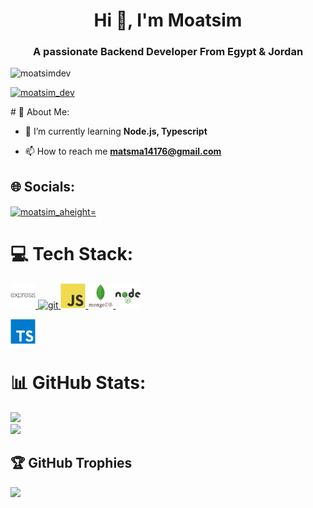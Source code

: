 <h1 align="center">Hi 👋, I'm Moatsim</h1>
<h3 align="center">A passionate Backend Developer From Egypt & Jordan</h3>

<p align="left"> <img src="https://komarev.com/ghpvc/?username=moatsimdev&label=Profile%20views&color=0e75b6&style=flat" alt="moatsimdev" /> </p>

<p align="left"> <a href="https://twitter.com/moatsim_dev" target="blank"><img src="https://img.shields.io/twitter/follow/moatsim_dev?logo=twitter&style=for-the-badge" alt="moatsim_dev" /></a> </p>
# 💫 About Me:

- 🌱 I’m currently learning **Node.js, Typescript**

- 📫 How to reach me **matsma14176@gmail.com**

## 🌐 Socials:
<p align="left">
<a href="https://instagram.com/moatsim.abozaid" target="blank"><img align="center" src="https://raw.githubusercontent.com/rahuldkjain/github-profile-readme-generator/master/src/images/icons/Social/instagram.svg" alt="moatsim_aheight="30" width="40" /></a>


# 💻 Tech Stack:
<p align="left"> <a href="https://expressjs.com" target="_blank" rel="noreferrer"> <img src="https://raw.githubusercontent.com/devicons/devicon/master/icons/express/express-original-wordmark.svg" alt="express" width="40" height="40"/> </a> <a href="https://git-scm.com/" target="_blank" rel="noreferrer"> <img src="https://www.vectorlogo.zone/logos/git-scm/git-scm-icon.svg" alt="git" width="40" height="40"/> </a> <a href="https://developer.mozilla.org/en-US/docs/Web/JavaScript" target="_blank" rel="noreferrer"> <img src="https://raw.githubusercontent.com/devicons/devicon/master/icons/javascript/javascript-original.svg" alt="javascript" width="40" height="40"/> </a> <a href="https://www.mongodb.com/" target="_blank" rel="noreferrer"> <img src="https://raw.githubusercontent.com/devicons/devicon/master/icons/mongodb/mongodb-original-wordmark.svg" alt="mongodb" width="40" height="40"/> </a> <a href="https://nodejs.org" target="_blank" rel="noreferrer"> <img src="https://raw.githubusercontent.com/devicons/devicon/master/icons/nodejs/nodejs-original-wordmark.svg" alt="nodejs" width="40" height="40"/> </a> </p>
<p align="left"> <a href="https://www.typescriptlang.org/" target="_blank" rel="noreferrer"> <img src="https://raw.githubusercontent.com/devicons/devicon/master/icons/typescript/typescript-original.svg" alt="typescript" width="40" height="40"/> </a> </p>


# 📊 GitHub Stats:
![](https://github-readme-streak-stats.herokuapp.com/?user=moatsimdev&theme=bear&hide_border=false)<br/>
![](https://github-readme-stats.vercel.app/api/top-langs/?username=moatsimdev&theme=bear&hide_border=false&include_all_commits=true&count_private=true&layout=compact)

## 🏆 GitHub Trophies
![](https://github-profile-trophy.vercel.app/?username=moatsimdev&theme=radical&no-frame=false&no-bg=false&margin-w=4)
